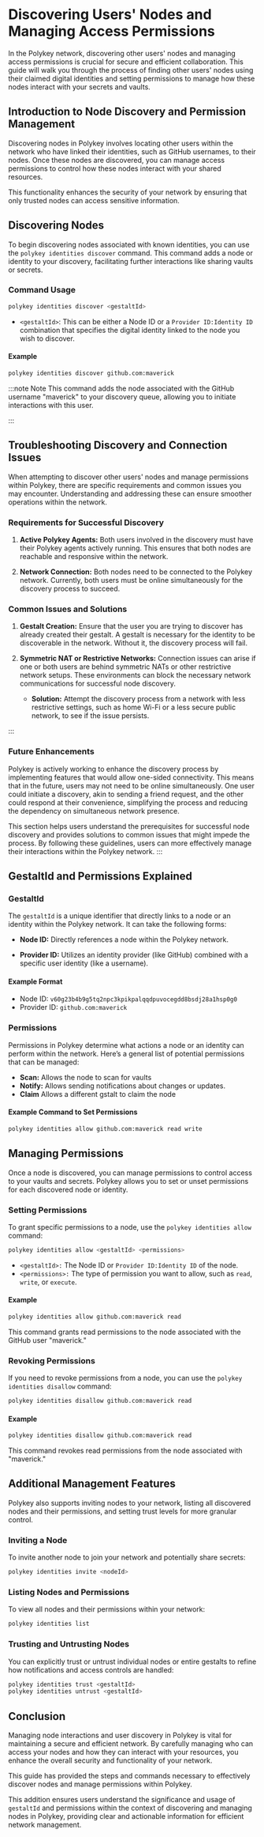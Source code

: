 # Discovering Users' Nodes and Managing Access Permissions

In the Polykey network, discovering other users' nodes and managing access
permissions is crucial for secure and efficient collaboration. This guide will
walk you through the process of finding other users' nodes using their claimed
digital identities and setting permissions to manage how these nodes interact
with your secrets and vaults.

## Introduction to Node Discovery and Permission Management

Discovering nodes in Polykey involves locating other users within the network
who have linked their identities, such as GitHub usernames, to their nodes. Once
these nodes are discovered, you can manage access permissions to control how
these nodes interact with your shared resources.

This functionality enhances the security of your network by ensuring that only
trusted nodes can access sensitive information.

## Discovering Nodes

To begin discovering nodes associated with known identities, you can use the
`polykey identities discover` command. This command adds a node or identity to
your discovery, facilitating further interactions like sharing vaults or
secrets.

### Command Usage

```bash
polykey identities discover <gestaltId>
```

- `<gestaltId>`: This can be either a Node ID or a `Provider ID:Identity ID`
  combination that specifies the digital identity linked to the node you wish to
  discover.

#### Example

```bash
polykey identities discover github.com:maverick
```

:::note Note This command adds the node associated with the GitHub username
"maverick" to your discovery queue, allowing you to initiate interactions with
this user.

:::

## Troubleshooting Discovery and Connection Issues

When attempting to discover other users' nodes and manage permissions within
Polykey, there are specific requirements and common issues you may encounter.
Understanding and addressing these can ensure smoother operations within the
network.

### Requirements for Successful Discovery

1. **Active Polykey Agents:** Both users involved in the discovery must have
   their Polykey agents actively running. This ensures that both nodes are
   reachable and responsive within the network.

2. **Network Connection:** Both nodes need to be connected to the Polykey
   network. Currently, both users must be online simultaneously for the
   discovery process to succeed.

### Common Issues and Solutions

1. **Gestalt Creation:** Ensure that the user you are trying to discover has
   already created their gestalt. A gestalt is necessary for the identity to be
   discoverable in the network. Without it, the discovery process will fail.

2. **Symmetric NAT or Restrictive Networks:** Connection issues can arise if one
   or both users are behind symmetric NATs or other restrictive network setups.
   These environments can block the necessary network communications for
   successful node discovery.

   - **Solution:** Attempt the discovery process from a network with less
     restrictive settings, such as home Wi-Fi or a less secure public network,
     to see if the issue persists.

:::

### Future Enhancements

Polykey is actively working to enhance the discovery process by implementing
features that would allow one-sided connectivity. This means that in the future,
users may not need to be online simultaneously. One user could initiate a
discovery, akin to sending a friend request, and the other could respond at
their convenience, simplifying the process and reducing the dependency on
simultaneous network presence.

This section helps users understand the prerequisites for successful node
discovery and provides solutions to common issues that might impede the process.
By following these guidelines, users can more effectively manage their
interactions within the Polykey network. :::

## GestaltId and Permissions Explained

### GestaltId

The `gestaltId` is a unique identifier that directly links to a node or an
identity within the Polykey network. It can take the following forms:

- **Node ID:** Directly references a node within the Polykey network.

- **Provider ID:** Utilizes an identity provider (like GitHub) combined with a
  specific user identity (like a username).

#### Example Format

- Node ID: `v60g23b4b9g5tq2npc3kpikpalqqdpuvocegdd8bsdj28a1hsp0g0`
- Provider ID: `github.com:maverick`

### Permissions

Permissions in Polykey determine what actions a node or an identity can perform
within the network. Here’s a general list of potential permissions that can be
managed:

- **Scan:** Allows the node to scan for vaults
- **Notify:** Allows sending notifications about changes or updates.
- **Claim** Allows a different gstalt to claim the node

#### Example Command to Set Permissions

```bash
polykey identities allow github.com:maverick read write
```

## Managing Permissions

Once a node is discovered, you can manage permissions to control access to your
vaults and secrets. Polykey allows you to set or unset permissions for each
discovered node or identity.

### Setting Permissions

To grant specific permissions to a node, use the `polykey identities allow`
command:

```bash
polykey identities allow <gestaltId> <permissions>
```

- `<gestaltId>:` The Node ID or `Provider ID:Identity ID` of the node.
- `<permissions>:` The type of permission you want to allow, such as `read`,
  `write`, or `execute`.

#### Example

```bash
polykey identities allow github.com:maverick read
```

This command grants read permissions to the node associated with the GitHub user
"maverick."

### Revoking Permissions

If you need to revoke permissions from a node, you can use the
`polykey identities disallow` command:

```bash
polykey identities disallow github.com:maverick read
```

#### Example

```bash
polykey identities disallow github.com:maverick read
```

This command revokes read permissions from the node associated with "maverick."

## Additional Management Features

Polykey also supports inviting nodes to your network, listing all discovered
nodes and their permissions, and setting trust levels for more granular control.

### Inviting a Node

To invite another node to join your network and potentially share secrets:

```bash
polykey identities invite <nodeId>
```

### Listing Nodes and Permissions

To view all nodes and their permissions within your network:

```bash
polykey identities list
```

### Trusting and Untrusting Nodes

You can explicitly trust or untrust individual nodes or entire gestalts to
refine how notifications and access controls are handled:

```bash
polykey identities trust <gestaltId>
polykey identities untrust <gestaltId>
```

## Conclusion

Managing node interactions and user discovery in Polykey is vital for
maintaining a secure and efficient network. By carefully managing who can access
your nodes and how they can interact with your resources, you enhance the
overall security and functionality of your network.

This guide has provided the steps and commands necessary to effectively discover
nodes and manage permissions within Polykey.

This addition ensures users understand the significance and usage of `gestaltId`
and permissions within the context of discovering and managing nodes in Polykey,
providing clear and actionable information for efficient network management.
